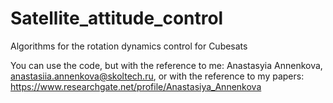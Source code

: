 # Satellite_attitude_control
Algorithms for the rotation dynamics control for Cubesats

You can use the code, but with the reference to me: Anastasyia Annenkova, anastasiia.annenkova@skoltech.ru, 
or with the reference to my papers: https://www.researchgate.net/profile/Anastasiya_Annenkova
